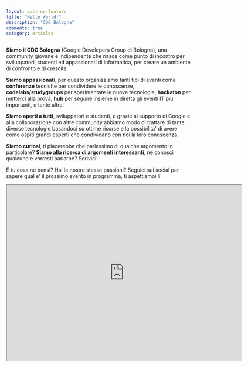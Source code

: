 ```yaml
---
layout: post-no-feature
title: "Hello World!"
description: "GDG Bologna"
comments: true
category: articles
---
```

**Siamo il GDG Bologna** (Google Developers Group di Bologna), una community giovane e indipendente che nasce come punto di incontro per sviluppatori, studenti ed appassionati di informatica, per creare un ambiente di confronto e di crescita.

**Siamo appassionati**, per questo organizziamo tanti tipi di eventi come **conferenze** tecniche per condividere le conoscenze, **codelabs/studygroups** per sperimentare le nuove tecnologie, **hackaton** per metterci alla prova, **hub** per seguire insieme in diretta gli eventi IT piu' importanti, e tante altre.

**Siamo aperti a tutti**, sviluppatori e studenti, e grazie al supporto di Google e alla collaborazione con altre community abbiamo modo di trattare di tante diverse tecnologie basandoci su ottime risorse e la possibilita' di avere come ospiti grandi esperti che condividano con noi la loro conoscenza.

**Siamo curiosi**, ti piacerebbe che parlassimo di qualche argomento in particolare?
**Siamo alla ricerca di argomenti interessanti**, ne conosci qualcuno e vorresti parlarne?
Scrivici!

E tu cosa ne pensi? Hai le nostre stesse passioni? 
Seguici sui social per sapere qual e' il prossimo evento in programma, ti aspettiamoi lí!


<iframe src="https://www.google.com/maps/d/u/0/embed?mid=zYqxIJZmpTVI.kGhUu_bLLyCQ" width="640" height="480"></iframe>
